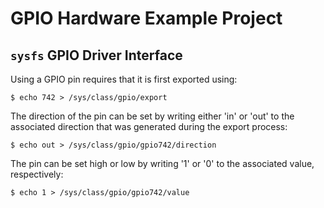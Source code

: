 # GPIO Hardware Example Project

## `sysfs` GPIO Driver Interface

Using a GPIO pin requires that it is first exported using:
```
$ echo 742 > /sys/class/gpio/export
```
The direction of the pin can be set by writing either 'in' or 'out' to the associated direction that was generated during the export process:
```
$ echo out > /sys/class/gpio/gpio742/direction
```
The pin can be set high or low by writing '1' or '0' to the associated value, respectively:
```
$ echo 1 > /sys/class/gpio/gpio742/value
```
